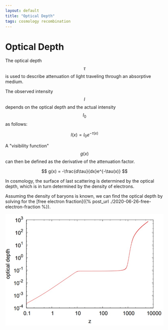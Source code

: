 ```yaml
---
layout: default
title: "Optical Depth"
tags: cosmology recombination
---
```


# Optical Depth

The optical depth $$ \tau $$ is used to describe attenuation of light traveling through an absorptive medium.

The observed intensity $$ I $$ depends on the optical depth and the actual intensity $$ I_0 $$ as follows:

$$
I(x)=I_0e^{-\tau(x)}
$$

A "visibility function" $$ g(x) $$ can then be defined as the derivative of the attenuation factor.

$$
g(x) = -\frac{d\tau}{dx}e^{-\tau(x)}
$$

In cosmology, the surface of last scattering is determined by the optical depth, which is in turn determined by the density of electrons.

Assuming the density of baryons is known, we can find the optical depth by solving for the [free electron fraction]({% post_url ./2020-06-26-free-electron-fraction %}).

![](/assets/optical-depth-history.png)
